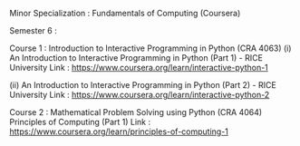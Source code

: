 Minor Specialization : Fundamentals of Computing (Coursera)

Semester 6 : 

Course 1 : Introduction to Interactive Programming in Python (CRA 4063)
(i) An Introduction to Interactive Programming in Python (Part 1) - RICE University
Link : https://www.coursera.org/learn/interactive-python-1

(ii) An Introduction to Interactive Programming in Python (Part 2) - RICE University
Link : https://www.coursera.org/learn/interactive-python-2

Course 2 : Mathematical Problem Solving using Python (CRA 4064)
Principles of Computing (Part 1)
Link : https://www.coursera.org/learn/principles-of-computing-1

